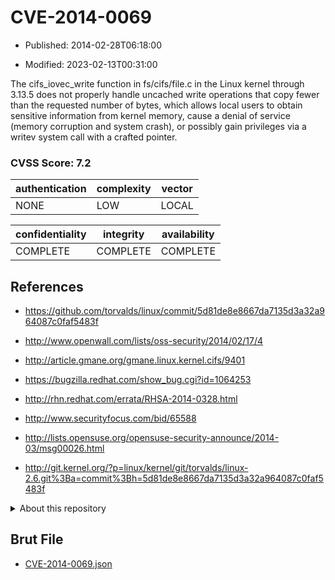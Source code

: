 # CVE-2014-0069

- Published: 2014-02-28T06:18:00

- Modified: 2023-02-13T00:31:00

The cifs_iovec_write function in fs/cifs/file.c in the Linux kernel through 3.13.5 does not properly handle uncached write operations that copy fewer than the requested number of bytes, which allows local users to obtain sensitive information from kernel memory, cause a denial of service (memory corruption and system crash), or possibly gain privileges via a writev system call with a crafted pointer.

### CVSS Score: **7.2**

| authentication | complexity | vector |
| --- | --- | --- |
| NONE | LOW | LOCAL |

| confidentiality | integrity | availability |
| --- | --- | --- |
| COMPLETE | COMPLETE | COMPLETE |

## References

* https://github.com/torvalds/linux/commit/5d81de8e8667da7135d3a32a964087c0faf5483f

* http://www.openwall.com/lists/oss-security/2014/02/17/4

* http://article.gmane.org/gmane.linux.kernel.cifs/9401

* https://bugzilla.redhat.com/show_bug.cgi?id=1064253

* http://rhn.redhat.com/errata/RHSA-2014-0328.html

* http://www.securityfocus.com/bid/65588

* http://lists.opensuse.org/opensuse-security-announce/2014-03/msg00026.html

* http://git.kernel.org/?p=linux/kernel/git/torvalds/linux-2.6.git%3Ba=commit%3Bh=5d81de8e8667da7135d3a32a964087c0faf5483f

<details>
<summary>About this repository</summary> 

  This repository is part of the project [Live Hack CVE](https://github.com/Live-Hack-CVE). Main website can be found [www.live-hack.org](https://www.live-hack.org) 
  
  Made by [Sn0wAlice](https://github.com/Sn0wAlice) for the people that care about security and need to have a feed of the latest CVEs. Hope you enjoy it, don't forget to star the repo and follow me on [Twitter](https://twitter.com/Sn0wAlice) and [Github](https://github.com/Sn0wAlice). And that is my [personnal website](https://www.alice-snow.me/)

  - [Home Page](https://github.com/Live-Hack-CVE)
  - [Framework](https://github.com/Live-Hack-CVE/cve-framework)
  - [CVE database](https://github.com/Live-Hack-CVE/full_database)
  - [Changelog](https://github.com/Live-Hack-CVE/Changelog)
</details>

## Brut File

* [CVE-2014-0069.json](https://raw.githubusercontent.com/Live-Hack-CVE/full_database/main/cves/2014/CVE-2014-0069.json)

